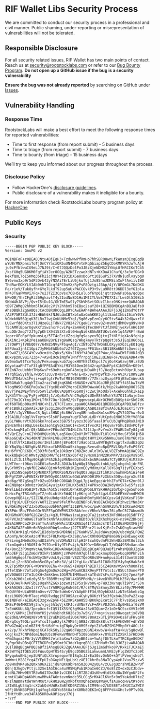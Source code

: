 # RIF Wallet Libs Security Process

We are committed to conduct our security process in a professional and civil manner. Public shaming, under-reporting or misrepresentation of vulnerabilities will not be tolerated.

## Responsible Disclosure

For all security related issues, RIF Wallet has two main points of contact. Reach us at <security@rootstocklabs.com> or refer to our [Bug Bounty Program](https://www.rootstocklabs.com/bug-bounty-program). **Do not open up a GitHub issue if the bug is a security vulnerability**

**Ensure the bug was not already reported** by searching on GitHub under [Issues](https://github.com/rsksmart/rif-wallet-libs/issues).

## Vulnerability Handling

### Response Time

RootstockLabs will make a best effort to meet the following response times for reported vulnerabilities:

* Time to first response (from report submit) - 5 business days
* Time to triage (from report submit) - 7 business days
* Time to bounty (from triage) - 15 business days

We’ll try to keep you informed about our progress throughout the process.

### Disclouse Policy

* Follow HackerOne's [disclosure guidelines](https://www.hackerone.com/disclosure-guidelines).
* Public disclosure of a vulnerability makes it ineligible for a bounty. 

For more information check RootstockLabs bounty program policy at [HackerOne](https://hackerone.com/rootstocklabs)

## Public Keys

### Security

```gpg
-----BEGIN PGP PUBLIC KEY BLOCK-----
Version: GnuPG v2

mQINBFoF+z0BEADJNtu4DjEqH3+TzdwNwPfRmHo7hhSBR08wnLfkWmsm3IxgEqdB
wYU8rMNXpnsiToTjDnCYYacxQR5uUN4MbYvtnKqGbiapZ5EgCDoRMKYKhJwTuAjH
ju9cPfblwuIG9eLJ7NJ9t/C+07JQQzDolPo3JBzXjeNDMS21YNqiUfHRCIKcTC45
/ksfX0q5UG0KM0FgYiAYJer0OQp/A2KETzzweXdNTs+KXDuA1ChafQ/3x3efDG+D
HekfQULToISKMq36Fh2icjMDY4I93iDXGa8xDoGYt1OIGuPS37XVdNjudlvsybgU
8Y6vnw3xp9r5dP3Dvb43yYNXAiTErLiU6jkufUj1Jo85nwJDMSiaXwFfAeiiv1WO
ThdRwrEOKYLVIAb0mhT1Gcqf4PC0nVX/RyPsF8OztgiJBAp/4jY/8POmGi7KdDKG
Fa/r1eV/Tuk8yfh+GYq7LkdT92up5uUxPACCGvkP3+5vLu9R8ttO6DDl3eYGIpla
mP4JTGaFWmVi/Fq+7u2JTZI3CpVsx7CBH5Loluof6Yp6ijqtrzDwGPsD6a/qqQpx
hPwO0jYhrCFgRl369gkavlT4y2IodNw8D1Hx1MtIYLVwS7PD7XIcfLwsOl5I0Bc5
SKbW4hJ8VPj/Qv+I5tDu1G/GbTmE5wSly7SbVMSvtSOUzIlbczONKi+mrQARAQAB
tB9TZWMgQ2hhbm5lbCA8c2VjY2hhbm5lbEByc2suY28+iQI9BBMBCgAnBQJaBfs9
AhsDBQkJZgGABQsJCAcDBRUKCQgLBRYCAwEAAh4BAheAAAoJEFjSJg1ZmGdY6tYP
/A3P75RTZdl37JzHEWh6kfNJ6LdmCBTxbtwUxCmhKKKtgl1lSamtIkbiI6imY0Vk
VCNxkHN56QjqK3ELRx7lwjXmKUNMe5Yql/5g86vpEznO/y6C5tv5W4k32dQwxrlV
LUEwrfddQKts3TiUHzeGLjTdNk7ZV82427CgeNC/rsovQZ+mvWtjdhM0vq99vH+D
T5cAMRlEparUgvKKfzSwznxrFcviPq+Za4HvOjTec8HP7tJfJNNzjyeXvlmHG10V
euLOOr2mq7f2JTg7pKhtX94153XtvGt0HmqNi6k85kABTUKvtxWr1q4AVRFfrBwW
1qorrOFcRpffpkumsLq/5FT4cEciVZzqUgfq9asyev5Qjtxj7tNlYiqXAsNfqhLp
dGXiNcI+Kpk2Pe1eaOBH2QrE1Yg9aRQsq7Wkg7myyTktYpQg8t3s5JjEqIU66bLL
it7OWPYjfV8bQ07r/64NZbNVyFF5qvAgI/cINTo27dfWQmELOXyymXQJLyEO1qHg
hEFUoa3jnlC1Gpi7JyMHbEADb0a7zZf6TZyyeaPFG1bxcSB11BKm6NEfiQovccjq
8E9wUZ1/BSC4YCvw9cmiHsZqKx5/KUxJlN9fYA0WCyQ7PWuc/8bAwEWlFUHDJdQ3
BDxvpznL9u17Z3p+7+ASHiOcNiNqfAlNnffrrpqjimEZuQINBFoF/O8BEADH4/MA
xV0moSw9tTcnTqq5/Pekueugukub7zgoxH8Yh82tKhpcl7sjOo4KaGzwjNHlzEUG
KGyotaaPhTTxF3lqBfPPEA4EYkLfM3YBlOemI6642rapRQxHFptX1bEMGh+KE9rl
FRZnN7cuUehbtTMpKwsPr69oMsrg8nF43migiNDa8hjfJ/0egBctovh0UprJLbap
4Trqhiw5yshjE7wQ5tTJUJ/D+m7cJPrwaTE+mxJywYPp9fkzF/G/AV3K/IOK9LBW
MWzUTD4aUx1Feji+xq6tgtrPwTwfM016ZHGVBE//7ZkrazUyap4FGjBSwCmWwukA
NW8GHak7uq4qhTZ4u2raz7nBjkqK8hDr6HA5D+vW7UJGaJRRjBC6FYf45lbwTkVM
VlogMWSCH36EPaQa3wilYqxDBxWPZVqroEO2RWOWwxWGtk/hUp2kwKKWqOH6lSZQ
uBvrjPeZWEyfnVdv5AVlZhvb6vADpOYkSSROj7C2wCjKoOdxl+Axek6GhhkIkaIp
1yK41YYnqq/FyFjeVQ82j1/zQp8oTcVhC9qGpQiUDeE85hMuhYSU7O1IaNuje2mn
x5E79oICYtny1MO+LTfKf7OurlQbMZ/9/FgqnwacpLANrOCMWEdB8Spt4+Sk67dK
e0f6OTkBp00azMlNUC+hIi/E7CFIumxLzpaW0QARAQABiQREBBgBCgAPBQJaBfzv
AhsCBQkJZgGAAikJEFjSJg1ZmGdYwV0gBBkBCgAGBQJaBfzvAAoJEJOaLKTirVYF
H/AP/iIgVYB0ooCSjNgLi3HNDj6i8HdVieqGBhhmQodXm1so8MvqZV74Q7hwr0zG
zISA1BLFoQglVvTeytw+SlsHPIwqnaYugYD7eKuLdD+YUtCpdu1M863CMtYV8RSW
xyGLYWHurVtVZ686kn7noIwce3SB75fzyozx30BSfaaal0fuCUbJqPMqBRoXJNi9
pSHc6Vhss9QqLUeskoJaohCgVqk1GnCI+x5vCIfvscR3jFKqvm/FShuI8dvPQfyF
C+DckmqM1pIrQ5/A8Owh+7F6odW77D4HLCVc7J1tJprPvYvoXrZPWBU2mTy84jn0
63VQrE2yC+nGIYMBHMQUcOh/Laq5XeuQZoOYJWF7bBDuTiUlCnVjMouSf350jH58
VRaoGCyDx7Ai40KNT29nR4LVBuJRt3nHczhqb6tHVYiXKv5NWmuJsn6lNsY6OrCo
prfsXlVfX1Bad3p0srIHzliUK4jBFs4Dtfz9aCoI1Lw8WfBgNTxqptfxdudE2qDz
OhYBq3Vp4NUYgKvBlFUhxofkMBNOoASkihgqguRvmsdhoBpQPRVLSGpFzExP95YC
MsH6fVYERC6BCrE3D3fH3eMIe1OkBznYJNDZKduWlolWB/aLVBZTsMmAQjUWE9Zu
6GxkQbqk6RjHMvty26bCHW/fqI4tCGxQ5f42jvNxm8InM22KxM4P/2aSqxVs9bXl
80liZlIL1lMqp9QkghlP4A2hJgzMkNmeDzEsdZxbsNRcmARa7CTy0RZUjHiMZSU+
LLWTVnrrt96oslbGE0laSwsMJL3DUJwIAyWQqIB9ppOLtnbU/gSjxhgdn1jdnFNl
DyGYRM5Ys/qNfDE24NGCQjmKfgM6QhiKZgxnEOyMdXm/Kall8YG8g71jyfEGXbzS
qCy815NSqepQ43gMs0DXfgVUORSSNJS8r6qQOzuWgoZ2T1hK3nJawhmH5AiWi4eR
8HPgYZXPvwP0NIXrEFIW9QyOOJAR51u6GWLWVKDDH1MkFzXbUx3D8yu4groXuElB
gkd6gzYB7gSngZF+DZsoD5tbhCO0GWbZKgpL7pjAeEgqsWrhhZFoYOT4rK2nn0lJ
4aENQUgo+Bdn0zr9uSkE4yujzAXrIXLKX5eN3J+WPKxoO3W2NdyWySklwj5fszLO
NH8lLEdJ895BIPt/0ZErAGC5l7eDUi0Pnk8CgWoSL8YSKHHAq2GVCgFcgw5uh6o6
SuHccFq/TRXzkEgeTZ/n0LxbtKr5W4Qlly0Krgbt7ybf4gzLG1RbERYmVnndMWJ6
CdwepVQE4Lc/SIZCNLd9uUbdgnkblcEtap4OxMBmYyKW3bCCpsvGdjVbKesFlSN+
U2jfqj6/UEFtGoY/A0TiZcayn9felM7wuQINBFoF/WsBEACkQdxQFzhwz1YNm3Xr
6vNGkxMg0kfZJxbUXuopuUbFWAg9RfIJ1BPk/wox/pwRnGm9RZUh/h1dXswAdM2X
4Y8PWcfRb/FEnhGOr5VEF3pC0WPHSJ2K8Akfee/VBhnV8Nnv76LpMnC5C7AbwmUh
0OHGMoXPDb8fG2GZWtZs/4g3LfPNNws1caLpsgQTa2jzatc93NFdH8ae915dPTY2
y0FVXJn3hW0AGlTaOTktkNhfAaU8Ko1GhYBEDtD/klXZKhxhUgkK+nz94Z2DHbzI
zBEAI9RPCoZFIFzmTTuAn8tyHWAc1tDXZRGIq4IfJa2mJsTDfiItOGaMQXXFBjFj
e4K6ATA2En0Hr6dR3ybhN9bq9an0xzj22T5JEPhr2liwlKjEr2cZsKQhg8iawHNf
cHYhCWrK1qlr6dw71BIdoRstNGMDkN8sE76oWMVSlJuJdWAvzQm9/ubcWg5LFQWZ
LAomYp/WobteAzcMTRsC5F8LMxNp+CXJS8c/wwCX9h0GM2qP8mG9GjxEHIwugkKK
CPsLvngJMe0oXkpndDIahPsjsVDMuN27zlpHIFtcwhQvdnPh2WnHDx3EMt8ol3Lh
i7xmGqoHxl9DO5Idr797Ou+U1y9TtFs4jk/NJ99z+D6KwpCLT/WQ449SMnUanaOm
Pe/8ocZ3PDnqmVcAW/bWkw1RBwARAQABiQIlBBgBCgAPBQJaBf1rAhsMBQkJZgGA
AAoJEFjSJg1ZmGdYOIkP/1GUWKjzVPeMhh97gbllQrxqkmopOGQpyUqq9OPhhvih
lm5hHg6qolf6cbW3yINFvUxL9ycJQUrV8ZCTQeOR0s5M+noHpui3i4tt3wmtE20D
0AJolj2rd63Cn0mh5eGRyx1nMz3V/jAl2fgLUa/BIAa5lI08bZQIVJy0qKHaN3rH
xU2Tp5MbKrDFG+WOrWYO8Ehw+h+U6G5+IWDQXThBID7J5CZ48KmVVSwVxh8OmTsi
sTfetQ5Hr7oTid9gSu4gDmOuXo2Hg+sWpuACBZX9eyPTTYnts1c/85UctOonePTO
pGV0OWGS72TmILQXH+ZmkKbvu1OGM7bIMM8uo5kaTEsN7sFv/LPgszlDj7peaFpP
lCKsb2H0k1x6z0y5l5r7BBMMt+q7OHl4XO5PPoMk/ri4weDYRUP0LhZ5V/dwotbB
Q4O9JAu7HAVFSbEsUgahhZGGx1ozwm1tEV5sjNVo0G+pFW933N/nquTi9PrIrSJn
kXEAGI6Scd2wIl7Y7/ustYA8RDgpRuN65C/R/cETMqVa8noyZWrBLzi40y7PHMHR
fbQUVf0+ULWR9BtmOvv+V770n5uWnK+VYAUpKhfF3d/BOybKXAlLzNTeSbkebzGg
0zzL96O9QN+MTaejvVQUlwdggjhTO0SAzc4CyHy8XKzYfSx3fQxb4uZ0uPw2Zxap
uQINBFoF/eIBEADI3zgxwZpyH+5E2XKSXaW855HBKUkpExWtiC7Fjb7vsBSo2kmO
ZKEcP464MRC59j2n/vjoj5A1qVjkXFJcrdVNm7VcF+APsVDJCWscOp0HSLaf0iVM
TxEoWKUUL6Q/IpepOcufcIQ51IX5SfQ3gMKAzJ3z0IQLm+Zz1oD+NCSscXVVIe9M
zPxY/GKMkjIhdYNmYH5jvhXybhdt6H26z3s7w5K//7+mg+jvsac08wogetjx8V0Q
Gp2d6Q/AW2HQX8YoMrBjZYuEMZRSydiU6K7KRS78mAzxuTLjPK9OvOsaTuFHvqFR
AD/qXsyT9OLrpzPnTcoIfquH2ylk79M54jGR8J/JDhQk88lv7tkEVhQW9f+dhYDU
MFwGZm4QxolmBZfMj5rU6dY+uigTNpKyDr0MS5cVptZiRvBZSMGPMhp0Yt48OLlt
w+2/p/7FxhYkNpqjKCATdkS0yJJ2qW0dFWpzzOGNI4xwb/W+kaftW+kU/Sg8qwQl
CdgjkxZ7CNPddomLNqdU5z0FeKwVMUnDHf5I08GnXAFx+/OYb2TIZXSKlSrHDDHA
+Pm3hqnzJP0r3yVVt0MHl7eln5aXew7zG2yBK4cm+YwAjfDhTLkwYTRC8ge8GDKf
YyPqv38sDBsQCFTERGDPoZp5Smt9C3deYkgrqBR1iJZHNuM+7WL8J0ZjLwARAQAB
iQIlBBgBCgAPBQJaBf3iAhsgBQkJZgGAAAoJEFjSJg1ZmGdYko0P/Rxk1TJCXaEj
dX5WYYqITQE5iO5FWuuOpHf054S/yE9gcD5BGZSLakwummLVKEJyFlgZW3Tc2p9C
5PyqukuEHLjep3UNYiQLX4rupeqovfEI8q3cJJrEa30svDmNO+kQYlPVemjsNo7l
XmWm+LM281Ycg4ZYFpUIsDGupNFiQyLbKizXEICkhrBs8NaTCyp4yHJVuo75z/w5
/p8HndVR4u62Qmxn06XZICjd8nQXK9bPen5OZ6O42yOL4/zCGJgQzrshMiBZwPUf
Q6hjQJkgD/PttjL32SeIAGC6ca4uVR5MqPub1RDaIe6CZJ/Go8lZX+dxQzCJbdv+
DcdNL7HHw9EVTR3wRdI7DwJbH1vJCEO1i1RTZBJd3sKhwHtdSXkdOwIWYgnUF2fx
ermtX1AKDpAKkMumwMMvAFA6ntevmNmdc35LCCq5rMX4ClKVn5+0n5YeAdxH7teZ
0FzlNBDmYtdeYWnMXut/ukHO2GWZyXkbfXXXQhezeUQaWuyCfsAuocqHvEtRYoVx
iZ1WSLgU34q1rcX2abQsHUWRxZmBfKD6RZ15bvlIM99ne2/bDSBETz4KUCIa2WIV
v0FjOkVKB3PSHj1q4fogldX0Yb55tUa3rX0Rb8QEKInQj8FFPd44XHclv9PTv0OL
IfHtYt8huvu34FA85HR8wAOPiqvyJ7Oj
=r7Yf
-----END PGP PUBLIC KEY BLOCK-----
```
